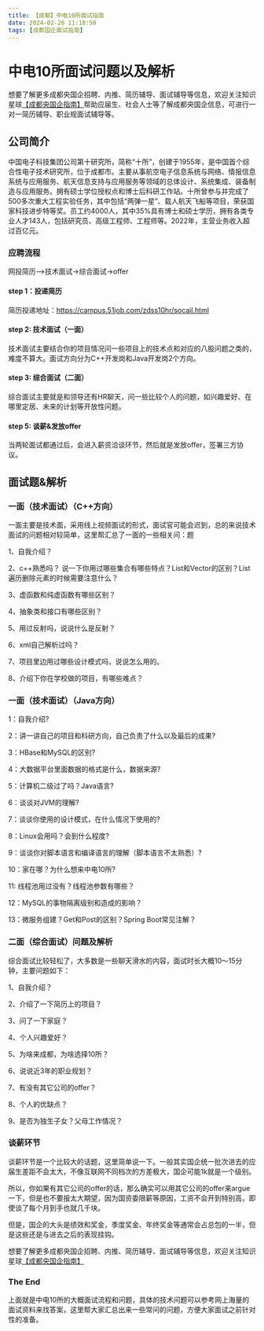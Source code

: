 ```yaml
---
title: 【成都】中电10所面试指南
date: 2024-02-26 11:18:50
tags: [成都国企面试指南]
---
```

# 中电10所面试问题以及解析

想要了解更多成都央国企招聘、内推、简历辅导、面试辅导等信息，欢迎关注知识星球[【成都央国企指南】](https://t.zsxq.com/17Cf7nXmN)​帮助应届生、社会人士等了解成都央国企信息，可进行一对一简历辅导、职业规面试辅导等。

## 公司简介

中国电子科技集团公司第十研究所，简称“十所”，创建于1955年，是中国首个综合性电子技术研究所，位于成都市。主要从事航空电子信息系统与网络、情报信息系统与应用服务、航天信息支持与应用服务等领域的总体设计、系统集成、装备制造与应用服务。拥有硕士学位授权点和博士后科研工作站。十所曾参与并完成了500多次重大工程实验任务，其中包括“两弹一星”、载人航天飞船等项目，荣获国家科技进步特等奖。员工约4000人，其中35%具有博士和硕士学历，拥有各类专业人才143人，包括研究员、高级工程师、工程师等。2022年，主营业务收入超过百亿元。

### 应聘流程

网投简历-->技术面试->综合面试->offer

#### step 1：投递简历

简历投递地址：https://campus.51job.com/zdss10hr/socail.html

#### step 2: 技术面试（一面）

技术面试主要结合你的项目情况问一些项目上的技术点和对应的八股问题之类的，难度不算大。面试方向分为C++开发岗和Java开发岗2个方向。

#### step 3: 综合面试（二面）

综合面试主要就是和领导还有HR聊天，问一些比较个人的问题，如兴趣爱好、在哪里定居、未来的计划等开放性问题。

#### step 5: 谈薪&发放offer

当两轮面试都通过后，会进入薪资洽谈环节，然后就是发放offer，签署三方协议。

## 面试题&解析

### 一面（技术面试）（C++方向）

一面主要是技术面，采用线上视频面试的形式，面试官可能会迟到，总的来说技术面试的问题相对较简单，这里帮汇总了一面的一些相关问：题

1、自我介绍？

2、c++熟悉吗？ 说一下你用过哪些集合有哪些特点？List和Vector的区别？List遍历删除元素的时候需要注意什么？

3、虚函数和纯虚函数有哪些区别？

4、抽象类和接口有哪些区别？

5、用过反射吗，说说什么是反射？

6、xml自己解析过吗？

7、项目里边用过哪些设计模式吗，说说怎么用的。

8、介绍下你在学校做的项目，有哪些难点？

### 一面（技术面试）（Java方向）

1：自我介绍?

2：讲一讲自己的项目和科研方向，自己负责了什么以及最后的成果?

3：HBase和MySQL的区别?

4：大数据平台里面数据的格式是什么，数据来源?

5：计算机二级过了吗？Java语言?

6：谈谈对JVM的理解?

7：谈谈你使用的设计模式，在什么情况下使用的?

8：Linux会用吗？会到什么程度?

9：谈谈你对脚本语言和编译语言的理解（脚本语言不太熟悉）?

10：家在哪？为什么想来中电10所?

11: 线程池用过没有？线程池参数有哪些？

12：MySQL的事物隔离级别和造成的影响？

13：微服务组建？Get和Post的区别？Spring Boot常见注解？

### 二面（综合面试）问题及解析

综合面试比较轻松了，大多数是一些聊天滑水的内容，面试时长大概10～15分钟，主要问题如下：

1、自我介绍？

2、介绍了一下简历上的项目？

3、问了一下家庭？

4、个人兴趣爱好？

5、为啥来成都，为啥选择10所？

6、说说近3年的职业规划？

7、有没有其它公司的offer？

8、个人的优缺点？

9、是否为独生子女？父母工作情况？

### 谈薪环节

谈薪环节是一个比较大的话题，这里简单说一下。一般其实国企统一批次进去的应届生差距不会太大，不像互联网不同档次的方差极大，国企可能1k就是一个级别。

所以，你如果有其它公司的offer的话，那么确实可以用其它公司的offer来argue一下，但是也不要报太大期望，因为国资委限薪等原因，工资不会开到特别高，即使谈了每个月到手也就几千块。

但是，国企的大头是绩效和奖金，季度奖金、年终奖金等通常会占总包的一半，但是这些还是与进去之后的表现挂钩。

想要了解更多成都央国企招聘、内推、简历辅导、面试辅导等信息，欢迎关注知识星球[【成都央国企指南】](https://t.zsxq.com/17Cf7nXmN)

### The End

上面就是中电10所的大概面试流程和问题，具体的技术问题可以参考网上海量的面试资料来找答案，这里帮大家汇总出来一些常问的问题，方便大家面试之前针对性的准备。